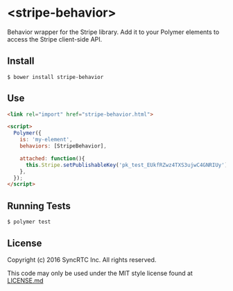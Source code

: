 # \<stripe-behavior\>

Behavior wrapper for the Stripe library. Add it to your Polymer elements to access the Stripe client-side API.

## Install

```
$ bower install stripe-behavior
```

## Use
```html
<link rel="import" href="stripe-behavior.html">

<script>
  Polymer({
    is: 'my-element',
    behaviors: [StripeBehavior],

    attached: function(){
      this.Stripe.setPublishableKey('pk_test_EUkfRZwz4TXS3ujwC4GNRIUy');
    },
  });
</script>
```

## Running Tests

```
$ polymer test
```

## License

Copyright (c) 2016 SyncRTC Inc. All rights reserved.

This code may only be used under the MIT style license found at [LICENSE.md](LICENSE.md)
